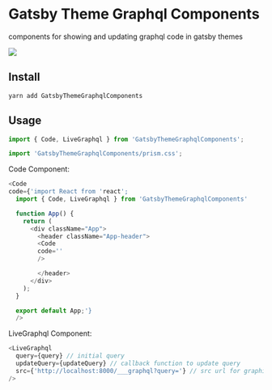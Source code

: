 # Gatsby Theme Graphql Components

components for showing and updating graphql code in gatsby themes

![](https://github.com/thirdandgrove/gatsby-theme-drupal/blob/master/readme-preview.png)

## Install

`yarn add GatsbyThemeGraphqlComponents`

## Usage

```javascript
import { Code, LiveGraphql } from 'GatsbyThemeGraphqlComponents';

import 'GatsbyThemeGraphqlComponents/prism.css';
```

Code Component:

```javascript
<Code
code={'import React from 'react';
  import { Code, LiveGraphql } from 'GatsbyThemeGraphqlComponents'

  function App() {
    return (
      <div className="App">
        <header className="App-header">
        <Code
        code=''
        />

        </header>
      </div>
    );
  }

  export default App;'}
  />
```

LiveGraphql Component:

```javascript
<LiveGraphql
  query={query} // initial query
  updateQuery={updateQuery} // callback function to update query
  src={'http://localhost:8000/___graphql?query='} // src url for graphiql, should include initial query
/>
```
